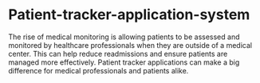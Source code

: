 # Patient-tracker-application-system
The rise of medical monitoring is allowing patients to be assessed and monitored by healthcare professionals when they are outside of a medical center. This can help reduce readmissions and ensure patients are managed more effectively. Patient tracker applications can make a big difference for medical professionals and patients alike.


